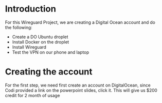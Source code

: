 # Introduction 
For this Wireguard Project, we are creating a Digital Ocean account and do the following:
- Create a DO Ubuntu droplet 
- Install Docker on the droplet 
- Install Wireguard 
- Test the VPN on our phone and laptop

# Creating the account
For the first step, we need first create an account on DigitalOcean, since Codi provided a link on the powerpoint slides, click it. This will give us $200 credit for 2 month of usage
